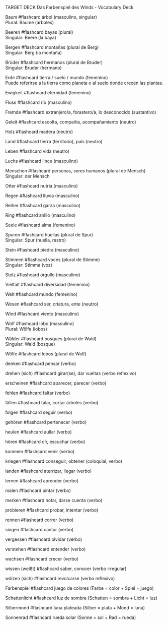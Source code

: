 TARGET DECK
Das Farbenspiel des Winds - Vocabulary Deck

Baum #flashcard
árbol (masculino, singular)  
Plural: Bäume (árboles)
<!--ID: 1748703881332-->


Beeren #flashcard
bayas (plural)  
Singular: Beere (la baya)
<!--ID: 1748703881381-->


Bergen #flashcard
montañas (plural de Berg)  
Singular: Berg (la montaña)
<!--ID: 1748703881414-->


Brüder #flashcard
hermanos (plural de Bruder)  
Singular: Bruder (hermano)
<!--ID: 1748703881456-->


Erde #flashcard
tierra / suelo / mundo (femenino)  
Puede referirse a la tierra como planeta o al suelo donde crecen las plantas.
<!--ID: 1748703881498-->


Ewigkeit #flashcard
eternidad (femenino)
<!--ID: 1748703881540-->


Fluss #flashcard
río (masculino)
<!--ID: 1748703881582-->


Fremde #flashcard
extranjero/a, forastero/a, lo desconocido (sustantivo)
<!--ID: 1748703881623-->


Geleit #flashcard
escolta, compañía, acompañamiento (neutro)
<!--ID: 1748703881667-->


Holz #flashcard
madera (neutro)
<!--ID: 1748703881708-->


Land #flashcard
tierra (territorio), país (neutro)
<!--ID: 1748703881750-->


Leben #flashcard
vida (neutro)
<!--ID: 1748703881792-->


Luchs #flashcard
lince (masculino)
<!--ID: 1748703881833-->


Menschen #flashcard
personas, seres humanos (plural de Mensch)  
Singular: der Mensch
<!--ID: 1748703881875-->


Otter #flashcard
nutria (masculino)
<!--ID: 1748703881918-->


Regen #flashcard
lluvia (masculino)
<!--ID: 1748703881960-->


Reiher #flashcard
garza (masculino)
<!--ID: 1748703882002-->


Ring #flashcard
anillo (masculino)
<!--ID: 1748703882045-->


Seele #flashcard
alma (femenino)
<!--ID: 1748703882087-->


Spuren #flashcard
huellas (plural de Spur)  
Singular: Spur (huella, rastro)
<!--ID: 1748703882128-->


Stein #flashcard
piedra (masculino)
<!--ID: 1748703882171-->


Stimmen #flashcard
voces (plural de Stimme)  
Singular: Stimme (voz)
<!--ID: 1748703882213-->


Stolz #flashcard
orgullo (masculino)
<!--ID: 1748703882255-->


Vielfalt #flashcard
diversidad (femenino)
<!--ID: 1748703882293-->


Welt #flashcard
mundo (femenino)
<!--ID: 1748703882339-->


Wesen #flashcard
ser, criatura, ente (neutro)
<!--ID: 1748703882381-->


Wind #flashcard
viento (masculino)
<!--ID: 1748703882422-->


Wolf #flashcard
lobo (masculino)  
Plural: Wölfe (lobos)
<!--ID: 1748703882464-->


Wälder #flashcard
bosques (plural de Wald)  
Singular: Wald (bosque)
<!--ID: 1748703882506-->


Wölfe #flashcard
lobos (plural de Wolf)
<!--ID: 1748703882548-->


denken #flashcard
pensar (verbo)
<!--ID: 1748703882589-->


drehen (sich) #flashcard
girar(se), dar vueltas (verbo reflexivo)
<!--ID: 1748703882707-->


erscheinen #flashcard
aparecer, parecer (verbo)
<!--ID: 1748703882791-->


fehlen #flashcard
faltar (verbo)
<!--ID: 1748703882847-->


fällen #flashcard
talar, cortar árboles (verbo)
<!--ID: 1748703882882-->


folgen #flashcard
seguir (verbo)
<!--ID: 1748703882925-->


gehören #flashcard
pertenecer (verbo)
<!--ID: 1748703882958-->


heulen #flashcard
aullar (verbo)
<!--ID: 1748703882991-->


hören #flashcard
oír, escuchar (verbo)
<!--ID: 1748703883033-->


kommen #flashcard
venir (verbo)
<!--ID: 1748703883067-->


kriegen #flashcard
conseguir, obtener (coloquial, verbo)
<!--ID: 1748703883100-->


landen #flashcard
aterrizar, llegar (verbo)
<!--ID: 1748703883134-->


lernen #flashcard
aprender (verbo)
<!--ID: 1748703883167-->


malen #flashcard
pintar (verbo)
<!--ID: 1748703883201-->


merken #flashcard
notar, darse cuenta (verbo)
<!--ID: 1748703883259-->


probieren #flashcard
probar, intentar (verbo)
<!--ID: 1748703883301-->


rennen #flashcard
correr (verbo)
<!--ID: 1748703883343-->


singen #flashcard
cantar (verbo)
<!--ID: 1748703883385-->


vergessen #flashcard
olvidar (verbo)
<!--ID: 1748703883427-->


verstehen #flashcard
entender (verbo)
<!--ID: 1748703883470-->


wachsen #flashcard
crecer (verbo)
<!--ID: 1748703883512-->


wissen (weißt) #flashcard
saber, conocer (verbo irregular)
<!--ID: 1748703883553-->


wälzen (sich) #flashcard
revolcarse (verbo reflexivo)
<!--ID: 1748703883593-->


Farbenspiel #flashcard
juego de colores (Farbe = color + Spiel = juego)
<!--ID: 1748703883701-->


Schattenlicht #flashcard
luz de sombra (Schatten = sombra + Licht = luz)
<!--ID: 1748703884029-->


Silbermond #flashcard
luna plateada (Silber = plata + Mond = luna)
<!--ID: 1748703884165-->


Sonnenrad #flashcard
rueda solar (Sonne = sol + Rad = rueda)
<!--ID: 1748703884207-->

